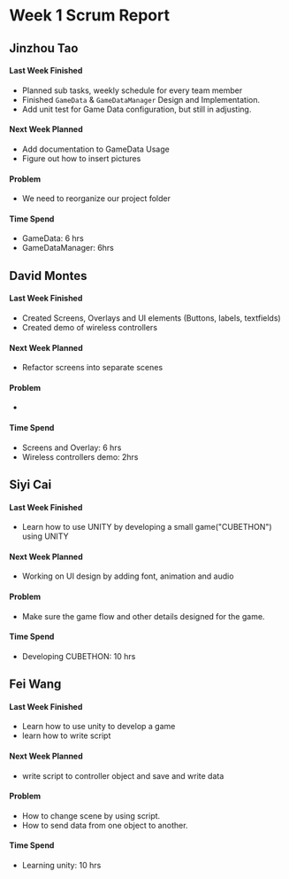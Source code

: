 # Week 1 Scrum Report 

## Jinzhou Tao

#### Last Week Finished 

- Planned sub tasks, weekly schedule for every team member
- Finished `GameData` & `GameDataManager` Design and Implementation.
- Add unit test for Game Data configuration, but still in adjusting.

#### Next Week Planned

- Add documentation to GameData Usage
- Figure out how to insert pictures

#### Problem

- We need to reorganize our project folder

#### Time Spend

- GameData: 6 hrs
- GameDataManager: 6hrs

## David Montes

#### Last Week Finished 

- Created Screens, Overlays and UI elements (Buttons, labels, textfields)
- Created demo of wireless controllers

#### Next Week Planned

- Refactor screens into separate scenes

#### Problem

- 

#### Time Spend

- Screens and Overlay: 6 hrs
- Wireless controllers demo: 2hrs

## Siyi Cai

#### Last Week Finished 

- Learn how to use UNITY by developing a small game("CUBETHON") using UNITY


#### Next Week Planned

- Working on UI design by adding font, animation and audio

#### Problem

-  Make sure the game flow and other details designed for the game.

#### Time Spend

- Developing CUBETHON: 10 hrs

## Fei Wang

#### Last Week Finished 

- Learn how to use unity to develop a game
- learn how to write script

#### Next Week Planned

- write script to controller object and save and write data

#### Problem

-  How to change scene by using script.
-  How to send data from one object to another.

#### Time Spend

- Learning unity: 10 hrs

